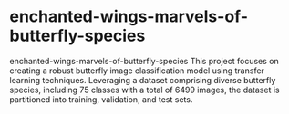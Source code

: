 # enchanted-wings-marvels-of-butterfly-species


enchanted-wings-marvels-of-butterfly-species
This project focuses on creating a robust butterfly image classification model using transfer learning techniques. Leveraging a dataset comprising diverse butterfly species, including 75 classes with a total of 6499 images, the dataset is partitioned into training, validation, and test sets.
